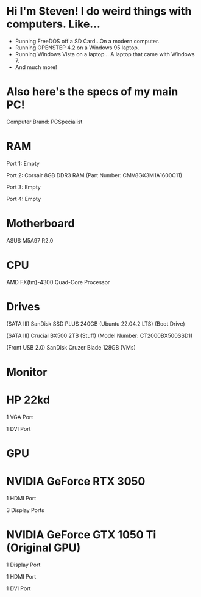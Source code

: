 # Hi I'm Steven! I do weird things with computers. Like...
- Running FreeDOS off a SD Card...On a modern computer.
- Running OPENSTEP 4.2 on a Windows 95 laptop.
- Running Windows Vista on a laptop... A laptop that came with Windows 7.
- And much more!

# Also here's the specs of my main PC!
Computer Brand: PCSpecialist
# RAM
Port 1: Empty

Port 2: Corsair 8GB DDR3 RAM (Part Number: CMV8GX3M1A1600C11)

Port 3: Empty

Port 4: Empty

# Motherboard
ASUS M5A97 R2.0
# CPU
AMD FX(tm)-4300 Quad-Core Processor
# Drives
(SATA III) SanDisk SSD PLUS 240GB (Ubuntu 22.04.2 LTS) (Boot Drive)

(SATA III) Crucial BX500 2TB (Stuff) (Model Number: CT2000BX500SSD1)

(Front USB 2.0) SanDisk Cruzer Blade 128GB (VMs)
# Monitor
# HP 22kd
1 VGA Port

1 DVI Port
# GPU
# NVIDIA GeForce RTX 3050
1 HDMI Port

3 Display Ports
# NVIDIA GeForce GTX 1050 Ti (Original GPU)
1 Display Port

1 HDMI Port

1 DVI Port
